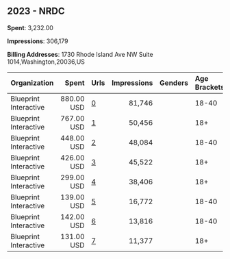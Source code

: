 ## 2023 - NRDC 
**Spent**: 3,232.00

**Impressions**: 306,179

**Billing Addresses**: 1730 Rhode Island Ave NW Suite 1014,Washington,20036,US

|Organization|Spent|Urls|Impressions|Genders|Age Brackets|Country Codes|
|:---|---:|:---|---:|:---|:---|:---|
|Blueprint Interactive|880.00 USD|[0](https://www.snap.com/political-ads/asset/fe549d62f6571e600500af6a336c4d5c0ce87a4ff9517e7c57fec53e57fdee27?mediaType=mp4)|81,746||18-40|united states|
|Blueprint Interactive|767.00 USD|[1](https://www.snap.com/political-ads/asset/c859e7767caebf4ddcfe4c28031d4b3cfd6860925b3c4e77b6d6ea8a384f8cf3?mediaType=mp4)|50,456||18+|united states|
|Blueprint Interactive|448.00 USD|[2](https://www.snap.com/political-ads/asset/f437a4b94805cc0311b1ebc3104730e38305aef49d5dd84086204632e60f0f82?mediaType=mp4)|48,084||18-40|united states|
|Blueprint Interactive|426.00 USD|[3](https://www.snap.com/political-ads/asset/1028e1e4a2561e1b46b58ac9935c13b716290755d14a16c8fbe89c0493eef6fc?mediaType=mp4)|45,522||18+|united states|
|Blueprint Interactive|299.00 USD|[4](https://www.snap.com/political-ads/asset/5da662adb6b81c02ed15cbec1a8da5a4330fd0765cf16da249ce0ff10a45d122?mediaType=mp4)|38,406||18+|united states|
|Blueprint Interactive|139.00 USD|[5](https://www.snap.com/political-ads/asset/1f30fe2604524731d43dda8677a0a102cc860172d9b96a56c6558a51cfa46184?mediaType=mp4)|16,772||18-40|united states|
|Blueprint Interactive|142.00 USD|[6](https://www.snap.com/political-ads/asset/317a36e9ad7b8e7666ad7f25a9383e1279db981512a8e9d90363d4200cb38fd2?mediaType=mp4)|13,816||18-40|united states|
|Blueprint Interactive|131.00 USD|[7](https://www.snap.com/political-ads/asset/2490de0a4934b10950b7f74174de4d2499f65bdd48471777d19c60eca3635c42?mediaType=mp4)|11,377||18+|united states|
